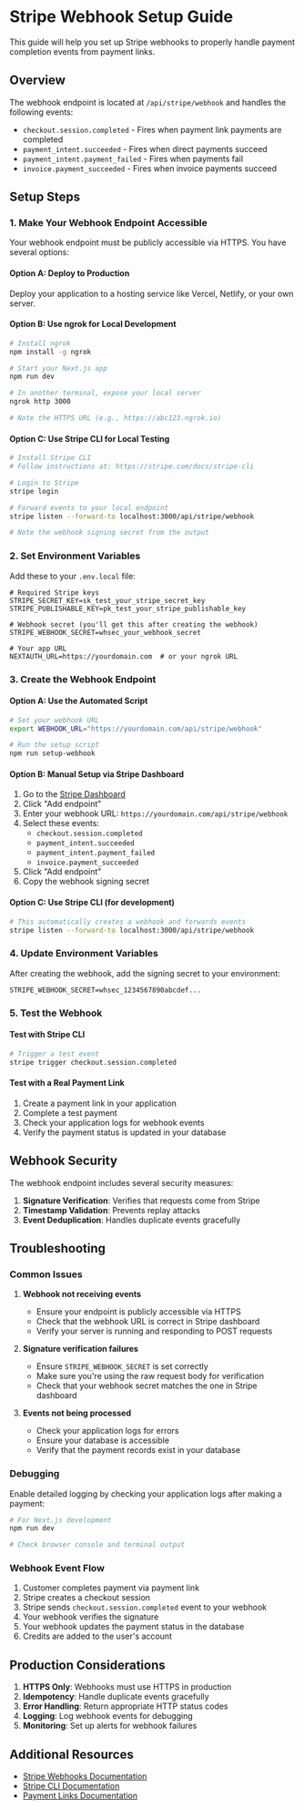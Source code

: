 # Stripe Webhook Setup Guide

This guide will help you set up Stripe webhooks to properly handle payment completion events from payment links.

## Overview

The webhook endpoint is located at `/api/stripe/webhook` and handles the following events:

- `checkout.session.completed` - Fires when payment link payments are completed
- `payment_intent.succeeded` - Fires when direct payments succeed
- `payment_intent.payment_failed` - Fires when payments fail
- `invoice.payment_succeeded` - Fires when invoice payments succeed

## Setup Steps

### 1. Make Your Webhook Endpoint Accessible

Your webhook endpoint must be publicly accessible via HTTPS. You have several options:

#### Option A: Deploy to Production

Deploy your application to a hosting service like Vercel, Netlify, or your own server.

#### Option B: Use ngrok for Local Development

```bash
# Install ngrok
npm install -g ngrok

# Start your Next.js app
npm run dev

# In another terminal, expose your local server
ngrok http 3000

# Note the HTTPS URL (e.g., https://abc123.ngrok.io)
```

#### Option C: Use Stripe CLI for Local Testing

```bash
# Install Stripe CLI
# Follow instructions at: https://stripe.com/docs/stripe-cli

# Login to Stripe
stripe login

# Forward events to your local endpoint
stripe listen --forward-to localhost:3000/api/stripe/webhook

# Note the webhook signing secret from the output
```

### 2. Set Environment Variables

Add these to your `.env.local` file:

```env
# Required Stripe keys
STRIPE_SECRET_KEY=sk_test_your_stripe_secret_key
STRIPE_PUBLISHABLE_KEY=pk_test_your_stripe_publishable_key

# Webhook secret (you'll get this after creating the webhook)
STRIPE_WEBHOOK_SECRET=whsec_your_webhook_secret

# Your app URL
NEXTAUTH_URL=https://yourdomain.com  # or your ngrok URL
```

### 3. Create the Webhook Endpoint

#### Option A: Use the Automated Script

```bash
# Set your webhook URL
export WEBHOOK_URL="https://yourdomain.com/api/stripe/webhook"

# Run the setup script
npm run setup-webhook
```

#### Option B: Manual Setup via Stripe Dashboard

1. Go to the [Stripe Dashboard](https://dashboard.stripe.com/webhooks)
2. Click "Add endpoint"
3. Enter your webhook URL: `https://yourdomain.com/api/stripe/webhook`
4. Select these events:
   - `checkout.session.completed`
   - `payment_intent.succeeded`
   - `payment_intent.payment_failed`
   - `invoice.payment_succeeded`
5. Click "Add endpoint"
6. Copy the webhook signing secret

#### Option C: Use Stripe CLI (for development)

```bash
# This automatically creates a webhook and forwards events
stripe listen --forward-to localhost:3000/api/stripe/webhook
```

### 4. Update Environment Variables

After creating the webhook, add the signing secret to your environment:

```env
STRIPE_WEBHOOK_SECRET=whsec_1234567890abcdef...
```

### 5. Test the Webhook

#### Test with Stripe CLI

```bash
# Trigger a test event
stripe trigger checkout.session.completed
```

#### Test with a Real Payment Link

1. Create a payment link in your application
2. Complete a test payment
3. Check your application logs for webhook events
4. Verify the payment status is updated in your database

## Webhook Security

The webhook endpoint includes several security measures:

1. **Signature Verification**: Verifies that requests come from Stripe
2. **Timestamp Validation**: Prevents replay attacks
3. **Event Deduplication**: Handles duplicate events gracefully

## Troubleshooting

### Common Issues

1. **Webhook not receiving events**

   - Ensure your endpoint is publicly accessible via HTTPS
   - Check that the webhook URL is correct in Stripe dashboard
   - Verify your server is running and responding to POST requests

2. **Signature verification failures**

   - Ensure `STRIPE_WEBHOOK_SECRET` is set correctly
   - Make sure you're using the raw request body for verification
   - Check that your webhook secret matches the one in Stripe dashboard

3. **Events not being processed**
   - Check your application logs for errors
   - Ensure your database is accessible
   - Verify that the payment records exist in your database

### Debugging

Enable detailed logging by checking your application logs after making a payment:

```bash
# For Next.js development
npm run dev

# Check browser console and terminal output
```

### Webhook Event Flow

1. Customer completes payment via payment link
2. Stripe creates a checkout session
3. Stripe sends `checkout.session.completed` event to your webhook
4. Your webhook verifies the signature
5. Your webhook updates the payment status in the database
6. Credits are added to the user's account

## Production Considerations

1. **HTTPS Only**: Webhooks must use HTTPS in production
2. **Idempotency**: Handle duplicate events gracefully
3. **Error Handling**: Return appropriate HTTP status codes
4. **Logging**: Log webhook events for debugging
5. **Monitoring**: Set up alerts for webhook failures

## Additional Resources

- [Stripe Webhooks Documentation](https://stripe.com/docs/webhooks)
- [Stripe CLI Documentation](https://stripe.com/docs/stripe-cli)
- [Payment Links Documentation](https://stripe.com/docs/payment-links)
